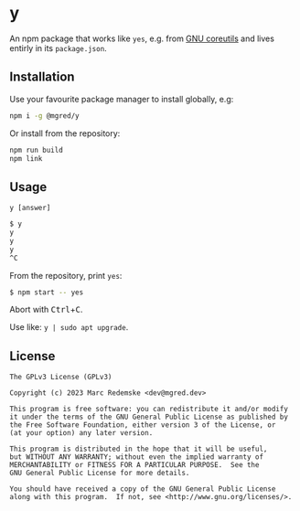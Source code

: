 # y

An npm package that works like `yes`, e.g. from [GNU coreutils](https://github.com/coreutils/coreutils/blob/master/src/yes.c) and lives entirly in its `package.json`.

## Installation

Use your favourite package manager to install globally, e.g:

```bash
npm i -g @mgred/y
```

Or install from the repository:

```bash
npm run build
npm link
```

## Usage

`y [answer]`

```bash
$ y
y
y
y
^C
```

From the repository, print `yes`:

```bash
$ npm start -- yes
```

Abort with <kbd>Ctrl</kbd>+<kbd>C</kbd>.

Use like: `y | sudo apt upgrade`.

## License

```
The GPLv3 License (GPLv3)

Copyright (c) 2023 Marc Redemske <dev@mgred.dev>

This program is free software: you can redistribute it and/or modify
it under the terms of the GNU General Public License as published by
the Free Software Foundation, either version 3 of the License, or
(at your option) any later version.

This program is distributed in the hope that it will be useful,
but WITHOUT ANY WARRANTY; without even the implied warranty of
MERCHANTABILITY or FITNESS FOR A PARTICULAR PURPOSE.  See the
GNU General Public License for more details.

You should have received a copy of the GNU General Public License
along with this program.  If not, see <http://www.gnu.org/licenses/>.
```
